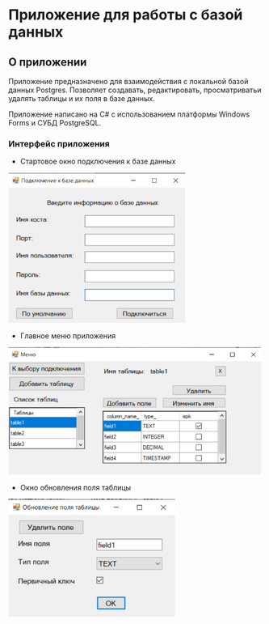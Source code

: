 # Приложение для работы с базой данных

## О приложении

Приложение предназначено для взаимодействия с локальной базой данных Postgres. Позволяет создавать, редактировать, просматриватьи удалять таблицы и их поля в базе данных.

Приложение написано на C# с использованием платформы Windows Forms и СУБД PostgreSQL.

### Интерфейс приложения

*  Стартовое окно подключения к базе данных

 <img width="350" src="Screenshots/1.png" alt="1"/>

*  Главное меню приложения

 <img width="500" src="Screenshots/2.png" alt="2"/>

*  Окно обновления поля таблицы

 <img width="330" src="Screenshots/3.png" alt="3"/>
